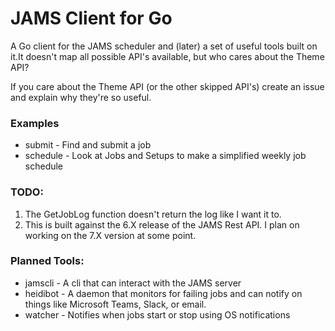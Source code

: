 # JAMS Client for Go

A Go client for the JAMS scheduler and (later) a set of useful tools built on it.It doesn't map all possible API's available, but who cares about the Theme API?

If you care about the Theme API (or the other skipped API's) create an issue and explain why they're so useful.

### Examples

* submit - Find and submit a job
* schedule - Look at Jobs and Setups to make a simplified weekly job schedule

### TODO: 

1. The GetJobLog function doesn't return the log like I want it to. 
2. This is built against the 6.X release of the JAMS Rest API. I plan on working on the 7.X version at some point.


### Planned Tools:

* jamscli - A cli that can interact with the JAMS server
* heidibot - A daemon that monitors for failing jobs and can notify on things
like Microsoft Teams, Slack, or email.
* watcher - Notifies when jobs start or stop using OS notifications

